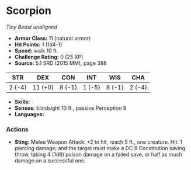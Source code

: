 # Scorpion

*Tiny* *Beast* *unaligned*

- **Armor Class:** 11 (natural armor)
- **Hit Points:** 1 (1d4-1)
- **Speed:** walk 10 ft.
- **Challenge Rating:** 0 (25 XP)
- **Source:** 5.1 SRD (2015 MM), page 388

| STR | DEX | CON | INT | WIS | CHA |
| --- | --- | --- | --- | --- | --- |
| 2 (-4) | 11 (+0) | 8 (-1) | 1 (-5) | 8 (-1) | 2 (-4) |

- **Skills:** 
- **Senses:** blindsight 10 ft., passive Perception 9
- **Languages:** 

### Actions

- **Sting:** Melee Weapon Attack: +2 to hit, reach 5 ft., one creature. Hit: 1 piercing damage, and the target must make a DC 9 Constitution saving throw, taking 4 (1d8) poison damage on a failed save, or half as much damage on a successful one.


